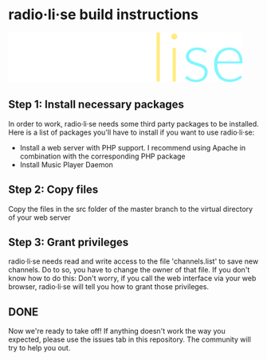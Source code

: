 # radio·li·se build instructions
<img src="radiolise.png" height=100em>

## Step 1: Install necessary packages

In order to work, radio·li·se needs some third party packages to be installed. Here is a list of packages you'll have to install if you want to use radio·li·se:

* Install a web server with PHP support. I recommend using Apache in combination with the corresponding PHP package
* Install Music Player Daemon

## Step 2: Copy files

Copy the files in the src folder of the master branch to the virtual directory of your web server

## Step 3: Grant privileges

radio·li·se needs read and write access to the file 'channels.list' to save new channels. Do to so, you have to change the owner of that file. If you don't know how to do this: Don't worry, if you call the web interface via your web browser, radio·li·se will tell you how to grant those privileges.

## DONE

Now we're ready to take off! If anything doesn't work the way you expected, please use the issues tab in this repository. The community will try to help you out.
